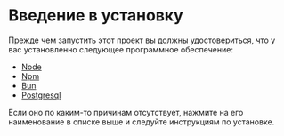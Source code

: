 # Введение в установку

Прежде чем запустить этот проект вы должны удостовериться, что у вас установленно следующее программное обеспечение:
 - [Node](/ru/Установка_зависимого_ПО/Node/)
 - [Npm](/ru/Установка_зависимого_ПО/Npm/)
 - [Bun](/ru/Установка_зависимого_ПО/Bun/)
 - [Postgresql](/ru/Установка_зависимого_ПО/PostgreSQL/)

Если оно по каким-то причинам отсутствует, нажмите на его наименование в списке выше и следуйте инструкциям по установке.